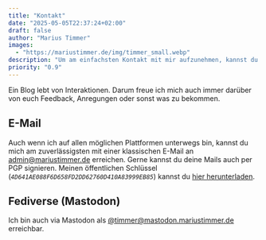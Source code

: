 ```yaml
---
title: "Kontakt"
date: "2025-05-05T22:37:24+02:00"
draft: false
author: "Marius Timmer"
images:
  - "https://mariustimmer.de/img/timmer_small.webp"
description: "Um am einfachsten Kontakt mit mir aufzunehmen, kannst du mir eine klassische E-Mail schreiben."
priority: "0.9"
---
```


Ein Blog lebt von Interaktionen. Darum freue ich mich auch immer darüber
von euch Feedback, Anregungen oder sonst was zu bekommen.

## E-Mail
Auch wenn ich auf allen möglichen Plattformen unterwegs bin, kannst du mich
am zuverlässigsten mit einer klassischen E-Mail an
[admin@mariustimmer.de](mailto:admin@mariustimmer.de) erreichen. Gerne kannst
du deine Mails auch per PGP signieren. Meinen öffentlichen Schlüssel
(_`4D641AE088F6D658FD2DD62760D410A83999EB85`_) kannst du
[hier herunterladen](/4D641AE088F6D658FD2DD62760D410A83999EB85.asc).

## Fediverse (Mastodon)
Ich bin auch via Mastodon als
[@timmer@mastodon.mariustimmer.de](https://mastodon.mariustimmer.de/@timmer)
erreichbar.
